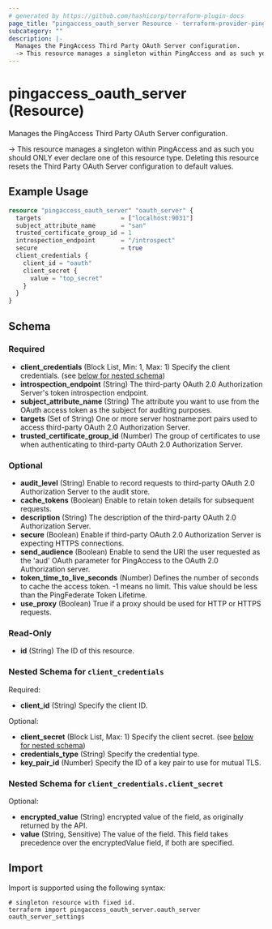 ```yaml
---
# generated by https://github.com/hashicorp/terraform-plugin-docs
page_title: "pingaccess_oauth_server Resource - terraform-provider-pingaccess"
subcategory: ""
description: |-
  Manages the PingAccess Third Party OAuth Server configuration.
  -> This resource manages a singleton within PingAccess and as such you should ONLY ever declare one of this resource type. Deleting this resource resets the Third Party OAuth Server configuration to default values.
---
```


# pingaccess_oauth_server (Resource)

Manages the PingAccess Third Party OAuth Server configuration.

-> This resource manages a singleton within PingAccess and as such you should ONLY ever declare one of this resource type. Deleting this resource resets the Third Party OAuth Server configuration to default values.

## Example Usage

```terraform
resource "pingaccess_oauth_server" "oauth_server" {
  targets                      = ["localhost:9031"]
  subject_attribute_name       = "san"
  trusted_certificate_group_id = 1
  introspection_endpoint       = "/introspect"
  secure                       = true
  client_credentials {
    client_id = "oauth"
    client_secret {
      value = "top_secret"
    }
  }
}
```

<!-- schema generated by tfplugindocs -->
## Schema

### Required

- **client_credentials** (Block List, Min: 1, Max: 1) Specify the client credentials. (see [below for nested schema](#nestedblock--client_credentials))
- **introspection_endpoint** (String) The third-party OAuth 2.0 Authorization Server's token introspection endpoint.
- **subject_attribute_name** (String) The attribute you want to use from the OAuth access token as the subject for auditing purposes.
- **targets** (Set of String) One or more server hostname:port pairs used to access third-party OAuth 2.0 Authorization Server.
- **trusted_certificate_group_id** (Number) The group of certificates to use when authenticating to third-party OAuth 2.0 Authorization Server.

### Optional

- **audit_level** (String) Enable to record requests to third-party OAuth 2.0 Authorization Server to the audit store.
- **cache_tokens** (Boolean) Enable to retain token details for subsequent requests.
- **description** (String) The description of the third-party OAuth 2.0 Authorization Server.
- **secure** (Boolean) Enable if third-party OAuth 2.0 Authorization Server is expecting HTTPS connections.
- **send_audience** (Boolean) Enable to send the URI the user requested as the 'aud' OAuth parameter for PingAccess to the OAuth 2.0 Authorization server.
- **token_time_to_live_seconds** (Number) Defines the number of seconds to cache the access token. -1 means no limit. This value should be less than the PingFederate Token Lifetime.
- **use_proxy** (Boolean) True if a proxy should be used for HTTP or HTTPS requests.

### Read-Only

- **id** (String) The ID of this resource.

<a id="nestedblock--client_credentials"></a>
### Nested Schema for `client_credentials`

Required:

- **client_id** (String) Specify the client ID.

Optional:

- **client_secret** (Block List, Max: 1) Specify the client secret. (see [below for nested schema](#nestedblock--client_credentials--client_secret))
- **credentials_type** (String) Specify the credential type.
- **key_pair_id** (Number) Specify the ID of a key pair to use for mutual TLS.

<a id="nestedblock--client_credentials--client_secret"></a>
### Nested Schema for `client_credentials.client_secret`

Optional:

- **encrypted_value** (String) encrypted value of the field, as originally returned by the API.
- **value** (String, Sensitive) The value of the field. This field takes precedence over the encryptedValue field, if both are specified.

## Import

Import is supported using the following syntax:

```shell
# singleton resource with fixed id.
terraform import pingaccess_oauth_server.oauth_server oauth_server_settings
```
